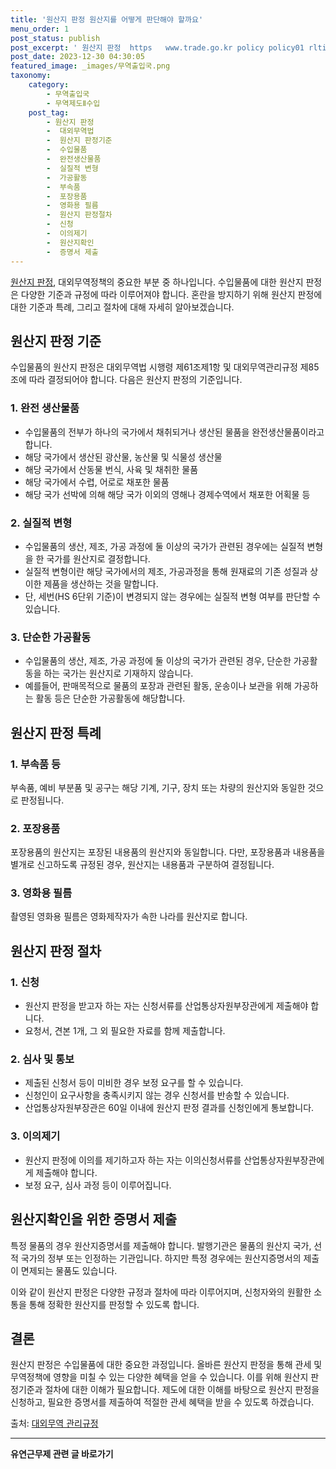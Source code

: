 ```yaml
---
title: '원산지 판정 원산지를 어떻게 판단해야 할까요'
menu_order: 1
post_status: publish
post_excerpt: ' 원산지 판정  https   www.trade.go.kr policy policy01 rltiv rltivView.do fileSeq 4580 , 대외무역정책의 중요한 부분 중 하나입니다. 수입물품에 대한 원산지 판정은 다양한 기준과 규정에 따라 이루어져야 합니다. 혼란을 방지하기 위해 원산지 판정에 대한 기준과 특례, 그리고 절차에 대해 자세히 알아보겠습니다.'
post_date: 2023-12-30 04:30:05
featured_image: _images/무역출입국.png
taxonomy:
    category:
        - 무역출입국
        - 무역제도Ⅱ수입
    post_tag:
        - 원산지 판정
        -  대외무역법
        -  원산지 판정기준
        -  수입물품
        -  완전생산물품
        -  실질적 변형
        -  가공활동
        -  부속품
        -  포장용품
        -  영화용 필름
        -  원산지 판정절차
        -  신청
        -  이의제기
        -  원산지확인
        -  증명서 제출
---
```


 
[원산지 판정](https://www.trade.go.kr/policy/policy01/rltiv/rltivView.do?fileSeq=4580), 대외무역정책의 중요한 부분 중 하나입니다. 수입물품에 대한 원산지 판정은 다양한 기준과 규정에 따라 이루어져야 합니다. 혼란을 방지하기 위해 원산지 판정에 대한 기준과 특례, 그리고 절차에 대해 자세히 알아보겠습니다.

## 원산지 판정 기준
수입물품의 원산지 판정은 대외무역법 시행령 제61조제1항 및 대외무역관리규정 제85조에 따라 결정되어야 합니다. 다음은 원산지 판정의 기준입니다.

### 1. 완전 생산물품
- 수입물품의 전부가 하나의 국가에서 채취되거나 생산된 물품을 완전생산물품이라고 합니다.
- 해당 국가에서 생산된 광산물, 농산물 및 식물성 생산물
- 해당 국가에서 산동물 번식, 사육 및 채취한 물품
- 해당 국가에서 수렵, 어로로 채포한 물품
- 해당 국가 선박에 의해 해당 국가 이외의 영해나 경제수역에서 채포한 어획물 등

### 2. 실질적 변형
- 수입물품의 생산, 제조, 가공 과정에 둘 이상의 국가가 관련된 경우에는 실질적 변형을 한 국가를 원산지로 결정합니다.
- 실질적 변형이란 해당 국가에서의 제조, 가공과정을 통해 원재료의 기존 성질과 상이한 제품을 생산하는 것을 말합니다.
- 단, 세번(HS 6단위 기준)이 변경되지 않는 경우에는 실질적 변형 여부를 판단할 수 있습니다.

### 3. 단순한 가공활동
- 수입물품의 생산, 제조, 가공 과정에 둘 이상의 국가가 관련된 경우, 단순한 가공활동을 하는 국가는 원산지로 기재하지 않습니다.
- 예를들어, 판매목적으로 물품의 포장과 관련된 활동, 운송이나 보관을 위해 가공하는 활동 등은 단순한 가공활동에 해당합니다.

## 원산지 판정 특례

### 1. 부속품 등
부속품, 예비 부분품 및 공구는 해당 기계, 기구, 장치 또는 차량의 원산지와 동일한 것으로 판정됩니다. 

### 2. 포장용품
포장용품의 원산지는 포장된 내용품의 원산지와 동일합니다. 다만, 포장용품과 내용품을 별개로 신고하도록 규정된 경우, 원산지는 내용품과 구분하여 결정됩니다.

### 3. 영화용 필름
촬영된 영화용 필름은 영화제작자가 속한 나라를 원산지로 합니다.

## 원산지 판정 절차

### 1. 신청
- 원산지 판정을 받고자 하는 자는 신청서류를 산업통상자원부장관에게 제출해야 합니다.
- 요청서, 견본 1개, 그 외 필요한 자료를 함께 제출합니다.

### 2. 심사 및 통보
- 제출된 신청서 등이 미비한 경우 보정 요구를 할 수 있습니다.
- 신청인이 요구사항을 충족시키지 않는 경우 신청서를 반송할 수 있습니다.
- 산업통상자원부장관은 60일 이내에 원산지 판정 결과를 신청인에게 통보합니다.

### 3. 이의제기
- 원산지 판정에 이의를 제기하고자 하는 자는 이의신청서류를 산업통상자원부장관에게 제출해야 합니다.
- 보정 요구, 심사 과정 등이 이루어집니다.

## 원산지확인을 위한 증명서 제출

특정 물품의 경우 원산지증명서를 제출해야 합니다. 발행기관은 물품의 원산지 국가, 선적 국가의 정부 또는 인정하는 기관입니다. 하지만 특정 경우에는 원산지증명서의 제출이 면제되는 물품도 있습니다.

이와 같이 원산지 판정은 다양한 규정과 절차에 따라 이루어지며, 신청자와의 원활한 소통을 통해 정확한 원산지를 판정할 수 있도록 합니다.

## 결론

원산지 판정은 수입물품에 대한 중요한 과정입니다. 올바른 원산지 판정을 통해 관세 및 무역정책에 영향을 미칠 수 있는 다양한 혜택을 얻을 수 있습니다. 이를 위해 원산지 판정기준과 절차에 대한 이해가 필요합니다. 제도에 대한 이해를 바탕으로 원산지 판정을 신청하고, 필요한 증명서를 제출하여 적절한 관세 혜택을 받을 수 있도록 하겠습니다.

 출처: [대외무역 관리규정](https://www.trade.go.kr/policy/policy01/rltiv/rltivView.do?fileSeq=4580)
<!-- wp:separator -->
<hr class="wp-block-separator has-alpha-channel-opacity"/>
<!-- /wp:separator -->

<!-- wp:group {"backgroundColor":"base","layout":{"type":"constrained"}} -->
<div class="wp-block-group has-base-background-color has-background"><!-- wp:paragraph {"align":"center","fontSize":"medium"} -->
<p class="has-text-align-center has-large-font-size"><strong>유연근무제 관련 글 바로가기</strong></p>
<!-- /wp:paragraph -->


<!-- wp:latest-posts
{"categories":[{"id":11200,"count":19,"description":"","link":"https://uknowlaw.com/category/%ec%9c%a0%ec%97%b0%ea%b7%bc%eb%ac%b4%ec%a0%9c/","name":"유연근무제","slug":"유연근무제","taxonomy":"category","parent":0,"meta":[],"_links":{"self":[{"href":"https://uknowlaw.com/wp-json/wp/v2/categories/11200"}],"collection":[{"href":"https://uknowlaw.com/wp-json/wp/v2/categories"}],"about":[{"href":"https://uknowlaw.com/wp-json/wp/v2/taxonomies/category"}],"wp:post_type":[{"href":"https://uknowlaw.com/wp-json/wp/v2/posts?categories=11200"}],"curies":[{"name":"wp","href":"https://api.w.org/{rel}","templated":true}]}}],"postsToShow":100,"excerptLength":28,"postLayout":"grid","columns":2,"featuredImageAlign":"left","featuredImageSizeSlug":"large","fontSize":"small"} /--></div>
<!-- /wp:group -->